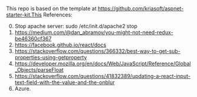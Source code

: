 This repo is based on the template at https://github.com/kriasoft/aspnet-starter-kit.This
References:

0. Stop apache server: sudo /etc/init.d/apache2 stop
1. https://medium.com/@dan_abramov/you-might-not-need-redux-be46360cf367
2. https://facebook.github.io/react/docs
3. https://stackoverflow.com/questions/366332/best-way-to-get-sub-properties-using-getproperty
4. https://developer.mozilla.org/en/docs/Web/JavaScript/Reference/Global_Objects/parseFloat
5. https://stackoverflow.com/questions/41832389/updating-a-react-input-text-field-with-the-value-and-the-onblur
6. Azure.
